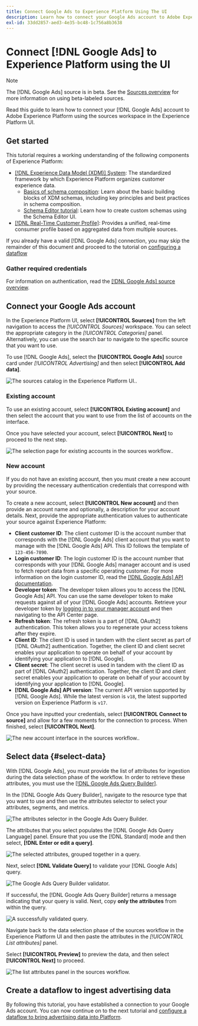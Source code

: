 ```yaml
---
title: Connect Google Ads to Experience Platform Using The UI
description: Learn how to connect your Google Ads account to Adobe Experience Platform in the UI.
exl-id: 33dd2857-aed3-4e35-bc48-1c756a8b3638
---
```

# Connect [!DNL Google Ads] to Experience Platform using the UI

>[!NOTE]
>
>The [!DNL Google Ads] source is in beta. See the [Sources overview](../../../../home.md#terms-and-conditions) for more information on using beta-labeled sources.

Read this guide to learn how to connect your [!DNL Google Ads] account to Adobe Experience Platform using the sources workspace in the Experience Platform UI.

## Get started

This tutorial requires a working understanding of the following components of Experience Platform:

* [[!DNL Experience Data Model (XDM)] System](../../../../../xdm/home.md): The standardized framework by which Experience Platform organizes customer experience data.
  * [Basics of schema composition](../../../../../xdm/schema/composition.md): Learn about the basic building blocks of XDM schemas, including key principles and best practices in schema composition.
  * [Schema Editor tutorial](../../../../../xdm/tutorials/create-schema-ui.md): Learn how to create custom schemas using the Schema Editor UI.
* [[!DNL Real-Time Customer Profile]](../../../../../profile/home.md): Provides a unified, real-time consumer profile based on aggregated data from multiple sources.

If you already have a valid [!DNL Google Ads] connection, you may skip the remainder of this document and proceed to the tutorial on [configuring a dataflow](../../dataflow/advertising.md)

### Gather required credentials

For information on authentication, read the [[!DNL Google Ads] source overview](../../../../connectors/advertising/ads.md).

## Connect your Google Ads account

In the Experience Platform UI, select **[!UICONTROL Sources]** from the left navigation to access the *[!UICONTROL Sources]* workspace. You can select the appropriate category in the *[!UICONTROL Categories]* panel. Alternatively, you can use the search bar to navigate to the specific source that you want to use.

To use [!DNL Google Ads], select the **[!UICONTROL Google Ads]** source card under *[!UICONTROL Advertising]* and then select **[!UICONTROL Add data]**.

![The sources catalog in the Experience Platform UI.](../../../../images/tutorials/create/ads/catalog.png).

### Existing account

To use an existing account, select **[!UICONTROL Existing account]** and then select the account that you want to use from the list of accounts on the interface.

Once you have selected your account, select **[!UICONTROL Next]** to proceed to the next step.

![The selection page for existing accounts in the sources workflow.](../../../../images/tutorials/create/ads/existing.png).

### New account

If you do not have an existing account, then you must create a new account by providing the necessary authentication credentials that correspond with your source.

To create a new account, select **[!UICONTROL New account]** and then provide an account name and optionally, a description for your account details. Next, provide the appropriate authentication values to authenticate your source against Experience Platform:

* **Client customer ID**: The client customer ID is the account number that  corresponds with the [!DNL Google Ads] client account that you want to manage with the [!DNL Google Ads] API. This ID follows the template of `123-456-7890`.
* **Login customer ID**: The login customer ID is the account number that corresponds with your [!DNL Google Ads] manager account and is used to fetch report data from a specific operating customer. For more information on the login customer ID, read the [[!DNL Google Ads] API documentation](https://developers.google.com/search-ads/reporting/concepts/login-customer-id).
* **Developer token**: The developer token allows you to access the [!DNL Google Ads] API. You can use the same developer token to make requests against all of your [!DNL Google Ads] accounts. Retrieve your developer token by [logging in to your manager account](https://ads.google.com/home/tools/manager-accounts/) and then navigating to the API Center page.
* **Refresh token**: The refresh token is a part of [!DNL OAuth2] authentication. This token allows you to regenerate your access tokens after they expire. 
* **Client ID**: The client ID is used in tandem with the client secret as part of [!DNL OAuth2] authentication. Together, the client ID and client secret enables your application to operate on behalf of your account by identifying your application to [!DNL Google].
* **Client secret**: The client secret is used in tandem with the client ID as part of [!DNL OAuth2] authentication. Together, the client ID and client secret enables your application to operate on behalf of your account by identifying your application to [!DNL Google].
* **[!DNL Google Ads] API version**: The current API version supported by [!DNL Google Ads]. While the latest version is `v18`, the latest supported version on Experience Platform is `v17`. 

Once you have inputted your credentials, select **[!UICONTROL Connect to source]** and allow for a few moments for the connection to process. When finished, select **[!UICONTROL Next]**.

![The new account interface in the sources workflow.](../../../../images/tutorials/create/ads/new.png).

## Select data {#select-data}

With [!DNL Google Ads], you must provide the list of attributes for ingestion during the data selection phase of the workflow. In order to retrieve these attributes, you must use the [[!DNL Google Ads Query Builder]](https://developers.google.com/google-ads/api/fields/v17/overview_query_builder).

In the [!DNL Google Ads Query Builder], navigate to the resource type that you want to use and then use the attributes selector to select your attributes, segments, and metrics.

![The attributes selector in the Google Ads Query Builder.](../../../../images/tutorials/create/ads/attributes.png)

The attributes that you select populates the [!DNL Google Ads Query Language] panel. Ensure that you use the [!DNL Standard] mode and then select, **[!DNL Enter or edit a query]**.

![The selected attributes, grouped together in a query.](../../../../images/tutorials/create/ads/enter-query.png)

Next, select **[!DNL Validate Query]** to validate your [!DNL Google Ads] query.

![The Google Ads Query Builder validator.](../../../../images/tutorials/create/ads/validate-query.png)

If successful, the [!DNL Google Ads Query Builder] returns a message indicating that your query is valid. Next, copy **only the attributes** from within the query.

![A successfully validated query.](../../../../images/tutorials/create/ads/copy-query.png)

Navigate back to the data selection phase of the sources workflow in the Experience Platform UI and then paste the attributes in the *[!UICONTROL List attributes]* panel.

Select **[!UICONTROL Preview]** to preview the data, and then select **[!UICONTROL Next]** to proceed.

![The list attributes panel in the sources workflow.](../../../../images/tutorials/create/ads/list-attributes.png)

## Create a dataflow to ingest advertising data

By following this tutorial, you have established a connection to your Google Ads account. You can now continue on to the next tutorial and [configure a dataflow to bring advertising data into Platform](../../dataflow/advertising.md).
